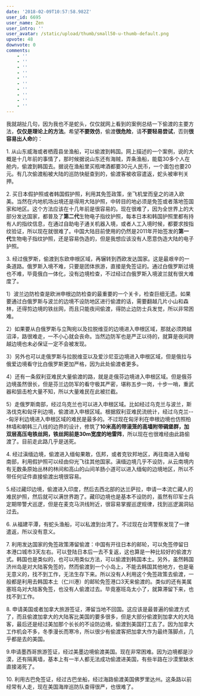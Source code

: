 ```yaml
---
date: '2018-02-09T10:57:58.982Z'
user_id: 6695
user_name: Zen
user_intro: ''
user_avatar: /static/upload/thumb/small50-u-thumb-default.png
upvote: 48
downvote: 0
comments:
    - ''
    - ''
    - ''
    - ''
    - ''
    - ''
    - ''
    - ''
    - ''
    - ''
---
```


<div><p>我就胡扯几句，因为我也不是蛇头，仅仅就网上看到的案例总结一下偷渡的主要方法，<b>仅仅是理论上的方法</b>。希望<b>不要效仿</b>，偷渡<b>很危险</b>，请<b>不要轻易尝试</b>，否则<b>很容易出人命</b>的：</p><p>1. 从山东威海或者栖霞县坐渔船，可以偷渡到韩国。网上描述的一个案例，说的大概是十几年前的事情了，那时候据说山东还有海贼，弄条渔船，能载30多个人在舱内，偷渡到韩国去。据说在渔船里买瓶啤酒都要30元人民币，一个面包也要20元。有几次偷渡船被大陆的巡防快艇查到的，偷渡客被收容遣返，蛇头被审判关押。</p><p>2. 买日本假护照或者韩国假护照，利用其免签政策，坐飞机堂而皇之的进入欧美。当然在内地机场出境还是得用大陆护照，中转目的地必须是免签或者落地签国家和地区。这个方法应该在十几年前是很容易的。现在很难了，因为全世界上的大部分发达国家，都普及了<b>第二代</b>生物电子指纹护照，每本日本和韩国护照里都有持有人的指纹信息，在通过自助电子通关机器入境，或者人工入境时候，都要求按指纹验证，所以现在就很难了。中国大陆目前使用的仍然是2011年开始签发的<b>第一代</b>生物电子指纹护照，还是容易伪造的，但是我想应该没有人愿意伪造大陆的电子护照。</p><p>3. 经过俄罗斯，偷渡到东欧申根区域，再辗转到西欧发达国家。这是最艰辛的一条道路。俄罗斯入境不难，只要是团体旅游，直接是免签证的。通过白俄罗斯过境也不难，毕竟俄白一体化，没有边境检查，不过经过白俄罗斯入境波兰就有很大难度了。</p><p>1）波兰边防检查是欧洲申根边防检查的最重要的一个关卡，检查巨细无遗。如果要通过白俄罗斯与波兰的边境不设防地区进行偷渡的话，需要翻越几片小山和森林，还得剪边境的铁丝网，而且只能夜间偷渡，得防止边防士兵发觉，所以非常困难。</p><p>2）如果要从白俄罗斯与立陶宛以及拉脱维亚的边境进入申根区域，那就必须跨越沼泽，路很难走，一不小心就会丧命。当然边防军也是严正以待的，就算是夜间跨越边境也未必保证一定不会被发现。</p><p>3）另外也可以走俄罗斯与拉脱维亚以及爱沙尼亚边境进入申根区域，但是俄拉与俄爱边境看守比白俄罗斯更加严格，因为此处偷渡者更多。</p><p>4）还有一条叙利亚难民大量偷渡的路，就是走俄芬边境进入申根区域。但是俄芬边境虽然很长，但是芬兰边防军的看守极其严密，堪称五步一岗，十步一哨，重武器和狙击枪大量不知，所以大量难民在此被拦截。</p><p>5）走俄罗斯南部，经过乌克兰也可以进入申根区域。比如经过乌克兰与波兰，斯洛伐克和匈牙利边境，偷渡进入申根区域。根据叙利亚难民流统计，经过乌克兰---匈牙利边境进入申根区域的难民是最多的。不过现在匈牙利在申根边境也仿照柏林墙和朝韩三八线的边界的设计，修筑了<b>10米高的带滚笼的高墙附带碉堡群，加双层高压电铁丝网，铁丝网前是30m宽度的地雷阵</b>，所以现在也很难经由此路偷渡了。目前走此路几乎是送死。</p><p>4. 经过滇缅边境，偷渡进入缅甸果敢，佤邦，或者克钦邦地区，再往南进入缅甸南部，利用假护照可以经由仰光飞往其他国家。滇缅边境几乎不设防，从云南境内有无数条原始丛林的林间和高山的山间羊肠小道可以进入缅甸的边境地区，所以不带任何证件直接偷渡出境很容易。</p><p>5.经过藏印边境，偷渡进入印度，然后去西北部的达兰萨拉，申请一本流亡藏人的难民护照，然后就可以满世界跑了。藏印边境也是基本不设防的，虽然有印军士兵定期带警犬巡逻，但是在麦克马洪线附近，很容易掌握巡逻规律，找到巡逻漏洞钻过去。</p><p>6. 从福建平潭，有蛇头渔船，可以私渡到台湾了。不过现在台湾警察发现了一律遣返，所以没有意义。</p><p>7. 利用发达国家的免签政策滞留偷渡：中国有开往日本的邮轮，可以免签停留日本港口城市3天左右。可以登陆日本后一去不复返，这也算是一种比较好的偷渡方式。韩国也是类似的，也可以用类似方法，可以偷渡到韩国本土。另外，虽然韩国济州岛是对大陆客免签的，然而偷渡到一个小岛上，不能去韩国其他地方，也是毫无意义的，找不到工作，无法生存下来。所以没有人利用这个免签政策去偷渡，一般都是利用去韩国本土（仁川港）的邮轮免签港口3天来偷渡的。类似的还有美属塞班岛对大陆客免签，也没有人偷渡过去。毕竟塞班岛太小了，就算滞留下来，也找不到工作。</p><p>8. 申请美国或者加拿大旅游签证，滞留当地不回国。这应该是最普遍的偷渡方式了，而且偷渡加拿大的大陆客比美国的要多很多，但是大部分偷渡到加拿大的大陆客，最后还是经过美加那个长长的不设防边境，偷渡到美国打工去了。因为加拿大工作机会不多，冬季漫长而寒冷，所以很少有偷渡客把加拿大作为最终落脚点，几乎都是去的美国。</p><p>9.申请墨西哥旅游签证，经过美墨边境偷渡美国。现在非常困难。因为边境都是沙漠，还有隔离墙，基本上有一半人都无法成功偷渡进美国，有些半路在沙漠里缺水直接渴死了。</p><p>10. 利用古巴免签证，经过古巴坐船，经过海路偷渡美国佛罗里达州。这条路以前经常有人走，现在美国海岸巡防队查得很严，也很难了。</p></div>
